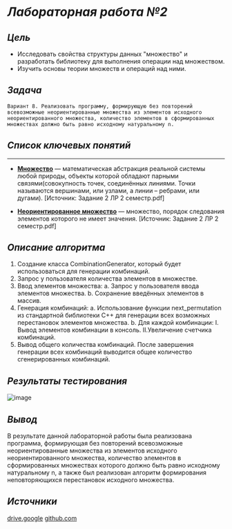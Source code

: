 # <B><I> Лабораторная работа №2</I></B>

## <B><I> Цель</I></B>
- Исследовать свойства структуры данных "множество" и разработать библиотеку для выполнения операции над множеством.
- Изучить основы теории множеств и операций над ними.
  
## <B><I> Задача</I></B>
`Вариант 8. Реализовать программу, формирующую без повторений всевозможные
неориентированные множества из элементов исходного неориентированного множества,
количество элементов в сформированных множествах должно быть равно исходному
натуральному n.`

## <B><I> Список ключевых понятий</I></B>
---
- [**Множество**](https://drive.google.com/file/d/1j-PsJSuN9RiMik3-pWwBjYyqLicLuCfG/view) — математическая абстракция реальной системы любой природы, объекты которой обладают парными связями(совокупность точек, соединённых линиями. Точки называются вершинами, или узлами, а линии – ребрами, или дугами).
[Источник: Задание 2 ЛР 2 семестр.pdf]

- [**Неориентированное множество**](https://drive.google.com/file/d/1j-PsJSuN9RiMik3-pWwBjYyqLicLuCfG/view) — множество, порядок следования элементов которого не имеет значения.
[Источник: Задание 2 ЛР 2 семестр.pdf]

## <B><I> Описание алгоритма</I></B>
1. Создание класса CombinationGenerator, который будет использоваться для генерации комбинаций.
2. Запрос у пользователя количества элементов в множестве.
3. Ввод элементов множества:
   a. Запрос у пользователя ввода элементов множества.
   b. Сохранение введённых элементов в массив.
4. Генерация комбинаций:
   a. Использование функции next_permutation из стандартной библиотеки C++ для генерации всех возможных перестановок элементов множества.
   b. Для каждой комбинации:
      I. Вывод элементов комбинации в консоль.
      II.Увеличение счетчика комбинаций.
5. Вывод общего количества комбинаций.
После завершения генерации всех комбинаций выводится общее количество сгенерированных комбинаций.

## <B><I> Результаты тестирования</I></B>
![image](https://github.com/iis-32170x/RPIIS/assets/144939061/84e3e89f-1af8-4a30-8d76-1336db442410)

## <B><I> Вывод</I></B>
В результате данной лабораторной работы была реализована программа, формирующая без повторений всевозможные неориентированные множества из элементов исходного неориентированного множества, количество элементов в сформированных множествах которого должно быть равно исходному натуральному n, а также был реализован алгоритм формирования неповторяющихся перестановок исходного множества.

## <B><I> Источники</I></B>
[drive.google](https://drive.google.com/drive/folders/1SLcF9njDTaNUacXMA9Nrqm7FUS7MnNsI)
[github.com](https://github.com/iis-32170x/RPIIS/tree/main/sem2)
